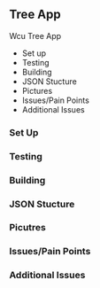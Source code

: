 ## Tree App
Wcu Tree App
- Set up
- Testing
- Building
- JSON Stucture
- Pictures
- Issues/Pain Points
- Additional Issues



### Set Up

### Testing

### Building 

### JSON Stucture

### Picutres

### Issues/Pain Points

### Additional Issues 


